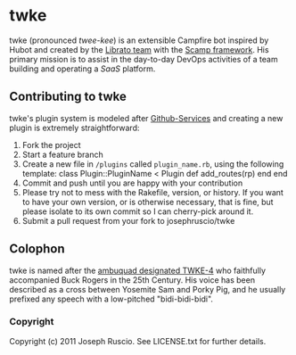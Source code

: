 # twke

twke (pronounced *twee-kee*) is an extensible Campfire bot inspired by
Hubot and created by the [Librato team](http://librato.com) 
with the [Scamp framework](https://github.com/wjessop/Scamp).
His primary mission is to assist in the day-to-day DevOps activities of
a team building and operating a *SaaS* platform.

## Contributing to twke
twke's plugin system is modeled after
[Github-Services](https://github.com/github/github-services) and
creating a new plugin is extremely straightforward:

1. Fork the project
1. Start a feature branch
1. Create a new file in `/plugins` called `plugin_name.rb`, using the
following template:
    class Plugin::PluginName < Plugin
      def add_routes(rp)
      end
    end
1. Commit and push until you are happy with your contribution
1. Please try not to mess with the Rakefile, version, or history. If you want to have your own version, or is otherwise necessary, that is fine, but please isolate to its own commit so I can cherry-pick around it.
1. Submit a pull request from your fork to josephruscio/twke

## Colophon

twke is named after the [ambuquad designated
TWKE-4](https://secure.wikimedia.org/wikipedia/en/wiki/Twiki) who
faithfully accompanied Buck Rogers in the 25th Century. His
voice has been described as a cross between Yosemite Sam and Porky Pig,
and he usually prefixed any speech with a low-pitched "bidi-bidi-bidi".

### Copyright

Copyright (c) 2011 Joseph Ruscio. See LICENSE.txt for
further details.
